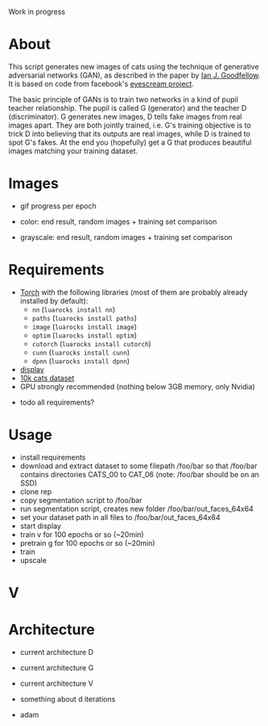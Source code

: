Work in progress

# About

This script generates new images of cats using the technique of generative adversarial networks (GAN), as described in the paper by [Ian J. Goodfellow](http://arxiv.org/abs/1406.2661).
It is based on code from facebook's [eyescream project](https://github.com/facebook/eyescream).

The basic principle of GANs is to train two networks in a kind of pupil teacher relationship.
The pupil is called G (generator) and the teacher D (discriminator).
G generates new images, D tells fake images from real images apart.
They are both jointly trained, i.e. G's training objective is to trick D into believing that its outputs are real images, while D is trained to spot G's fakes.
At the end you (hopefully) get a G that produces beautiful images matching your training dataset.

# Images

- gif progress per epoch

- color: end result, random images + training set comparison

- grayscale: end result, random images + training set comparison

# Requirements

* [Torch](http://torch.ch/) with the following libraries (most of them are probably already installed by default):
  * `nn` (`luarocks install nn`)
  * `paths` (`luarocks install paths`)
  * `image` (`luarocks install image`)
  * `optim` (`luarocks install optim`)
  * `cutorch` (`luarocks install cutorch`)
  * `cunn` (`luarocks install cunn`)
  * `dpnn` (`luarocks install dpnn`)
* [display](https://github.com/szym/display)
* [10k cats dataset](https://web.archive.org/web/20150520175645/http://137.189.35.203/WebUI/CatDatabase/catData.html)
* GPU strongly recommended (nothing below 3GB memory, only Nvidia)

- todo all requirements?

# Usage

- install requirements
- download and extract dataset to some filepath /foo/bar so that /foo/bar contains directories CATS_00 to CAT_06 (note: /foo/bar should be on an SSD)
- clone rep
- copy segmentation script to /foo/bar
- run segmentation script, creates new folder /foo/bar/out_faces_64x64
- set your dataset path in all files to /foo/bar/out_faces_64x64
- start display
- train v for 100 epochs or so (~20min)
- pretrain g for 100 epochs or so (~20min)
- train
- upscale

# V

# Architecture

- current architecture D
- current architecture G
- current architecture V

- something about d iterations

- adam
